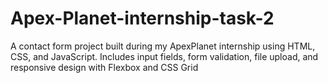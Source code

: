 # Apex-Planet-internship-task-2
A contact form project built during my ApexPlanet internship using HTML, CSS, and JavaScript. Includes input fields, form validation, file upload, and responsive design with Flexbox and CSS Grid
